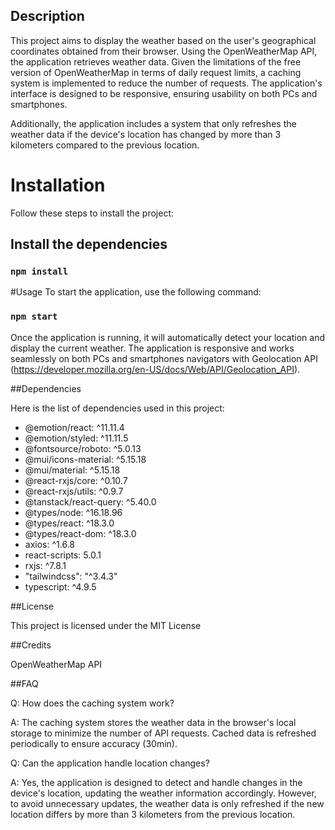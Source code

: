 
## Description
This project aims to display the weather based on the user's geographical coordinates obtained from their browser. 
Using the OpenWeatherMap API, the application retrieves weather data. 
Given the limitations of the free version of OpenWeatherMap in terms of daily request limits, a caching system is implemented to reduce the number of requests. 
The application's interface is designed to be responsive, ensuring usability on both PCs and smartphones. 

Additionally, the application includes a system that only refreshes the weather data if the device's location has changed by more than 3 kilometers compared to the previous location.

# Installation
Follow these steps to install the project:

## Install the dependencies
### `npm install`

#Usage
To start the application, use the following command:
### `npm start`

Once the application is running, it will automatically detect your location and display the current weather.
The application is responsive and works seamlessly on both PCs and smartphones navigators with Geolocation API 
(https://developer.mozilla.org/en-US/docs/Web/API/Geolocation_API).


##Dependencies

Here is the list of dependencies used in this project:

- @emotion/react: ^11.11.4
- @emotion/styled: ^11.11.5
- @fontsource/roboto: ^5.0.13
- @mui/icons-material: ^5.15.18
- @mui/material: ^5.15.18
- @react-rxjs/core: ^0.10.7
- @react-rxjs/utils: ^0.9.7
- @tanstack/react-query: ^5.40.0
- @types/node: ^16.18.96
- @types/react: ^18.3.0
- @types/react-dom: ^18.3.0
- axios: ^1.6.8
- react-scripts: 5.0.1
- rxjs: ^7.8.1
- "tailwindcss": "^3.4.3"
- typescript: ^4.9.5

##License

This project is licensed under the MIT License

##Credits

OpenWeatherMap API

##FAQ

Q: How does the caching system work?

A: The caching system stores the weather data in the browser's local storage to minimize the number of API requests. 
Cached data is refreshed periodically to ensure accuracy (30min).

Q: Can the application handle location changes?

A: Yes, the application is designed to detect and handle changes in the device's location, updating the weather information accordingly. However, to avoid unnecessary updates, the weather data is only refreshed if the new location differs by more than 3 kilometers from the previous location.
